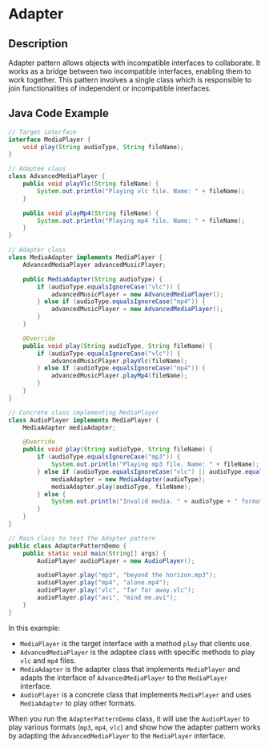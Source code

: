 # Adapter

## Description

Adapter pattern allows objects with incompatible interfaces to collaborate. It works as a bridge between two incompatible interfaces, enabling them to work together. This pattern involves a single class which is responsible to join functionalities of independent or incompatible interfaces.

## Java Code Example

```java
// Target interface
interface MediaPlayer {
    void play(String audioType, String fileName);
}

// Adaptee class
class AdvancedMediaPlayer {
    public void playVlc(String fileName) {
        System.out.println("Playing vlc file. Name: " + fileName);
    }

    public void playMp4(String fileName) {
        System.out.println("Playing mp4 file. Name: " + fileName);
    }
}

// Adapter class
class MediaAdapter implements MediaPlayer {
    AdvancedMediaPlayer advancedMusicPlayer;

    public MediaAdapter(String audioType) {
        if (audioType.equalsIgnoreCase("vlc")) {
            advancedMusicPlayer = new AdvancedMediaPlayer();
        } else if (audioType.equalsIgnoreCase("mp4")) {
            advancedMusicPlayer = new AdvancedMediaPlayer();
        }
    }

    @Override
    public void play(String audioType, String fileName) {
        if (audioType.equalsIgnoreCase("vlc")) {
            advancedMusicPlayer.playVlc(fileName);
        } else if (audioType.equalsIgnoreCase("mp4")) {
            advancedMusicPlayer.playMp4(fileName);
        }
    }
}

// Concrete class implementing MediaPlayer
class AudioPlayer implements MediaPlayer {
    MediaAdapter mediaAdapter;

    @Override
    public void play(String audioType, String fileName) {
        if (audioType.equalsIgnoreCase("mp3")) {
            System.out.println("Playing mp3 file. Name: " + fileName);
        } else if (audioType.equalsIgnoreCase("vlc") || audioType.equalsIgnoreCase("mp4")) {
            mediaAdapter = new MediaAdapter(audioType);
            mediaAdapter.play(audioType, fileName);
        } else {
            System.out.println("Invalid media. " + audioType + " format not supported");
        }
    }
}

// Main class to test the Adapter pattern
public class AdapterPatternDemo {
    public static void main(String[] args) {
        AudioPlayer audioPlayer = new AudioPlayer();

        audioPlayer.play("mp3", "beyond the horizon.mp3");
        audioPlayer.play("mp4", "alone.mp4");
        audioPlayer.play("vlc", "far far away.vlc");
        audioPlayer.play("avi", "mind me.avi");
    }
}
```
In this example:

* `MediaPlayer` is the target interface with a method `play` that clients use.
* `AdvancedMediaPlayer` is the adaptee class with specific methods to play `vlc` and `mp4` files.
* `MediaAdapter` is the adapter class that implements `MediaPlayer` and adapts the interface of `AdvancedMediaPlayer` to the `MediaPlayer` interface.
* `AudioPlayer` is a concrete class that implements `MediaPlayer` and uses `MediaAdapter` to play other formats.

When you run the `AdapterPatternDemo` class, it will use the `AudioPlayer` to play various formats (`mp3`, `mp4`, `vlc`) and show how the adapter pattern works by adapting the `AdvancedMediaPlayer` to the `MediaPlayer` interface.

